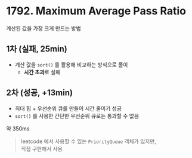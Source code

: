 # 1792. Maximum Average Pass Ratio

계산된 값을 가장 크게 만드는 방법

## 1차 (실패, 25min)

- 계산 값을 `sort()` 를 활용해 비교하는 방식으로 풀이  
  - **시간 초과**로 실패

## 2차 (성공, +13min)

- 최대 힙 + 우선순위 큐를 만들어 시간 줄이기 성공  
- `sort()` 를 사용한 간단한 우선순위 큐로는 통과할 수 없음

약 350ms

> leetcode 에서 사용할 수 있는 `PriorityQueue` 객체가 있지만,  
> 직접 구현해서 사용